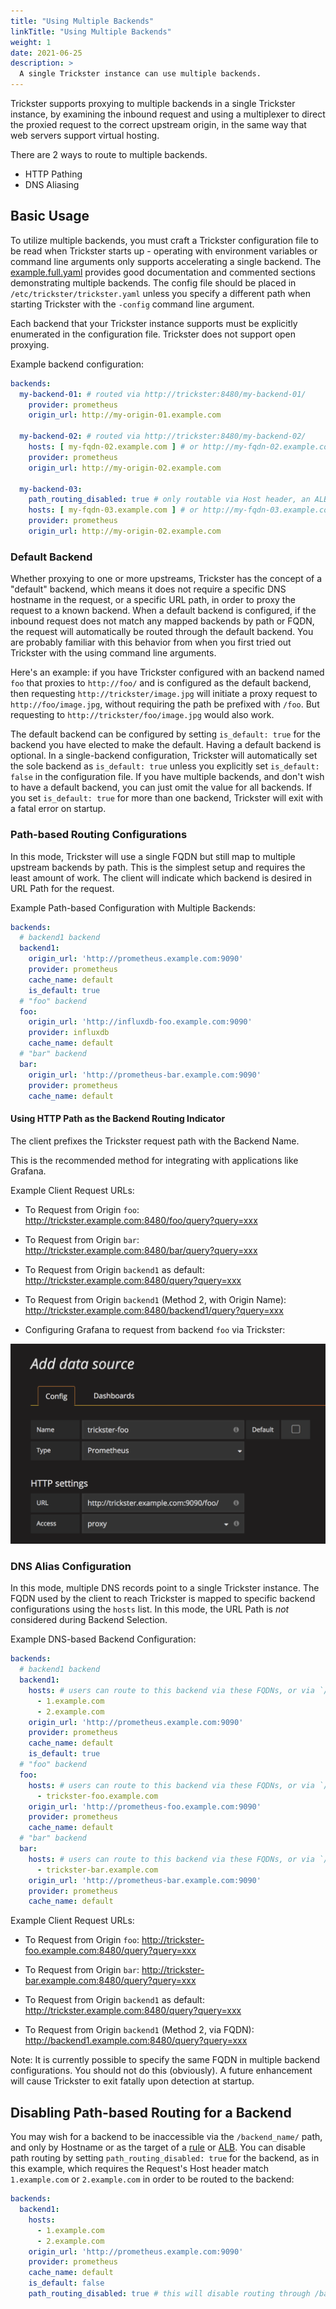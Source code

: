 ```yaml
---
title: "Using Multiple Backends"
linkTitle: "Using Multiple Backends"
weight: 1
date: 2021-06-25
description: >
  A single Trickster instance can use multiple backends.
---
```


Trickster supports proxying to multiple backends in a single Trickster instance, by examining the inbound request and using a multiplexer to direct the proxied request to the correct upstream origin, in the same way that web servers support virtual hosting.

There are 2 ways to route to multiple backends.

* HTTP Pathing
* DNS Aliasing

## Basic Usage

To utilize multiple backends, you must craft a Trickster configuration file to be read when Trickster starts up - operating with environment variables or command line arguments only supports accelerating a single backend. The [example.full.yaml](https://github.com/trickstercache/trickster/blob/main/examples/conf/example.full.yaml) provides good documentation and commented sections demonstrating multiple backends. The config file should be placed in `/etc/trickster/trickster.yaml` unless you specify a different path when starting Trickster with the `-config` command line argument.

Each backend that your Trickster instance supports must be explicitly enumerated in the configuration file. Trickster does not support open proxying.

Example backend configuration:

```yaml
backends:
  my-backend-01: # routed via http://trickster:8480/my-backend-01/
    provider: prometheus
    origin_url: http://my-origin-01.example.com

  my-backend-02: # routed via http://trickster:8480/my-backend-02/
    hosts: [ my-fqdn-02.example.com ] # or http://my-fqdn-02.example.com:8480/
    provider: prometheus
    origin_url: http://my-origin-02.example.com

  my-backend-03:
    path_routing_disabled: true # only routable via Host header, an ALB, or a Rule
    hosts: [ my-fqdn-03.example.com ] # or http://my-fqdn-03.example.com:8480/
    provider: prometheus
    origin_url: http://my-origin-02.example.com
```

### Default Backend

Whether proxying to one or more upstreams, Trickster has the concept of a "default" backend, which means it does not require a specific DNS hostname in the request, or a specific URL path, in order to proxy the request to a known backend. When a default backend is configured, if the inbound request does not match any mapped backends by path or FQDN, the request will automatically be routed through the default backend. You are probably familiar with this behavior from when you first tried out Trickster with the using command line arguments.

Here's an example: if you have Trickster configured with an backend named `foo` that proxies to `http://foo/` and is configured as the default backend, then requesting `http://trickster/image.jpg` will initiate a proxy request to `http://foo/image.jpg`, without requiring the path be prefixed with `/foo`. But requesting to `http://trickster/foo/image.jpg` would also work.

The default backend can be configured by setting `is_default: true` for the backend you have elected to make the default.  Having a default backend is optional. In a single-backend configuration, Trickster will automatically set the sole backend as `is_default: true` unless you explicitly set `is_default: false` in the configuration file. If you have multiple backends, and don't wish to have a default backend, you can just omit the value for all backends. If you set `is_default: true` for more than one backend, Trickster will exit with a fatal error on startup.

### Path-based Routing Configurations

In this mode, Trickster will use a single FQDN but still map to multiple upstream backends by path. This is the simplest setup and requires the least amount of work. The client will indicate which backend is desired in URL Path for the request.

Example Path-based Configuration with Multiple Backends:

```yaml
backends:
  # backend1 backend
  backend1:
    origin_url: 'http://prometheus.example.com:9090'
    provider: prometheus
    cache_name: default
    is_default: true
  # "foo" backend
  foo:
    origin_url: 'http://influxdb-foo.example.com:9090'
    provider: influxdb
    cache_name: default
  # "bar" backend
  bar:
    origin_url: 'http://prometheus-bar.example.com:9090'
    provider: prometheus
    cache_name: default
```

#### Using HTTP Path as the Backend Routing Indicator

The client prefixes the Trickster request path with the Backend Name.

This is the recommended method for integrating with applications like Grafana.

Example Client Request URLs:

* To Request from Origin `foo`: <http://trickster.example.com:8480/foo/query?query=xxx>

* To Request from Origin `bar`: <http://trickster.example.com:8480/bar/query?query=xxx>

* To Request from Origin `backend1` as default: <http://trickster.example.com:8480/query?query=xxx>

* To Request from Origin `backend1` (Method 2, with Origin Name): <http://trickster.example.com:8480/backend1/query?query=xxx>

* Configuring Grafana to request from backend `foo` via Trickster:

<img src="grafana-path-origin.png" width=610 />

### DNS Alias Configuration

In this mode, multiple DNS records point to a single Trickster instance. The FQDN used by the client to reach Trickster is mapped to specific backend configurations using the `hosts` list. In this mode, the URL Path is _not_ considered during Backend Selection.

Example DNS-based Backend Configuration:

```yaml
backends:
  # backend1 backend
  backend1:
    hosts: # users can route to this backend via these FQDNs, or via `/backend1`
      - 1.example.com
      - 2.example.com
    origin_url: 'http://prometheus.example.com:9090'
    provider: prometheus
    cache_name: default
    is_default: true
  # "foo" backend
  foo:
    hosts: # users can route to this backend via these FQDNs, or via `/foo`
      - trickster-foo.example.com
    origin_url: 'http://prometheus-foo.example.com:9090'
    provider: prometheus
    cache_name: default
  # "bar" backend
  bar:
    hosts: # users can route to this backend via these FQDNs, or via `/bar`
      - trickster-bar.example.com
    origin_url: 'http://prometheus-bar.example.com:9090'
    provider: prometheus
    cache_name: default
```

Example Client Request URLs:

* To Request from Origin `foo`: <http://trickster-foo.example.com:8480/query?query=xxx>

* To Request from Origin `bar`: <http://trickster-bar.example.com:8480/query?query=xxx>

* To Request from Origin `backend1` as default: <http://trickster.example.com:8480/query?query=xxx>

* To Request from Origin `backend1` (Method 2, via FQDN): <http://backend1.example.com:8480/query?query=xxx>

Note: It is currently possible to specify the same FQDN in multiple backend configurations. You should not do this (obviously). A future enhancement will cause Trickster to exit fatally upon detection at startup.

## Disabling Path-based Routing for a Backend

You may wish for a backend to be inaccessible via the `/backend_name/` path, and only by Hostname or as the target of a [rule](./rule.md) or [ALB](./alb.md). You can disable path routing by setting `path_routing_disabled: true` for the backend, as in this example, which requires the Request's Host header match `1.example.com` or `2.example.com` in order to be routed to the backend:

```yaml
backends:
  backend1:
    hosts:
      - 1.example.com
      - 2.example.com
    origin_url: 'http://prometheus.example.com:9090'
    provider: prometheus
    cache_name: default
    is_default: false
    path_routing_disabled: true # this will disable routing through /backend1
```
